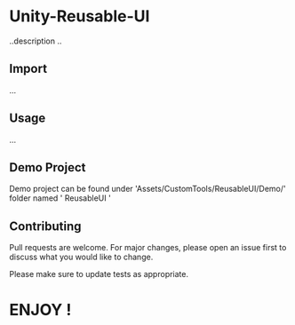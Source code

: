 # Unity-Reusable-UI


..description ..
## Import


...

## Usage

...

## Demo Project

Demo project can be found under 'Assets/CustomTools/ReusableUI/Demo/' folder named ' ReusableUI '

## Contributing
Pull requests are welcome. For major changes, please open an issue first to discuss what you would like to change.

Please make sure to update tests as appropriate.


# ENJOY !

